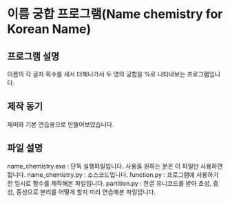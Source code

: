 # 이름 궁합 프로그램(Name chemistry for Korean Name)

## 프로그램 설명
이름의 각 글자 획수를 세서 더해나가서 두 명의 궁합을 %로 나타내보는 프로그램입니다.

## 제작 동기
재미와 기본 연습용으로 만들어보았습니다.

## 파일 설명
name_chemistry.exe : 단독 실행파일입니다. 사용을 원하는 분은 이 파일만 사용하면 됩니다.
name_chemistry.py : 소스코드입니다.
function.py : 프로그램에 사용하기 전 임시로 함수를 제작해본 파일입니다.
partition.py : 한글 유니코드를 받아 초성, 중성, 종성으로 분리를 어떻게 할지 미리 연습해본 파일입니다.
